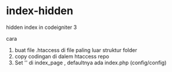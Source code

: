 # index-hidden
hidden index in codeigniter 3

cara 
1. buat file .htaccess di file paling luar struktur folder
2. copy codingan di dalem htaccess repo
3. Set '' di index_page , defaultnya ada index.php (config/config)
